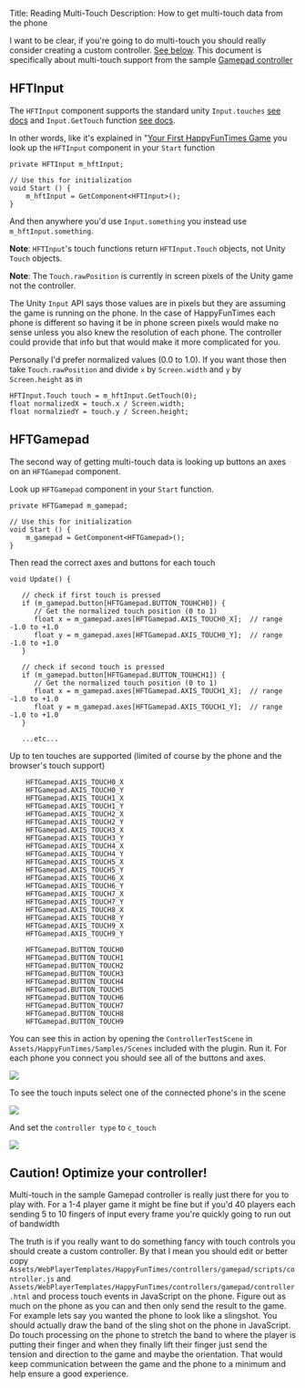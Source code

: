 ﻿Title: Reading Multi-Touch
Description: How to get multi-touch data from the phone

I want to be clear, if you're going to do multi-touch you should really consider
creating a custom controller. [See below](#caution). This document is specifically
about multi-touch support from the sample [Gamepad controller](gamepad.md)

## HFTInput

The `HFTInput` component supports the standard unity `Input.touches` [see docs](http://docs.unity3d.com/ScriptReference/Input-touches.html)
and `Input.GetTouch` function [see docs](http://docs.unity3d.com/ScriptReference/Input.GetTouch.html).

In other words, like it's explained in "[Your First HappyFunTimes Game](first-game.md) you look up the `HFTInput` component in your `Start`
function

    private HFTInput m_hftInput;

    // Use this for initialization
    void Start () {
        m_hftInput = GetComponent<HFTInput>();
    }

And then anywhere you'd use `Input.something` you instead use `m_hftInput.something`.

**Note**: `HFTInput`'s touch functions return `HFTInput.Touch` objects, not Unity `Touch` objects.

**Note**: The `Touch.rawPosition` is currently in screen pixels of the Unity game
not the controller.

The Unity `Input` API says those values are in pixels but they are
assuming the game is running on the phone. In the case of HappyFunTimes
each phone is different so having it be in phone screen pixels
would make no sense unless you also knew the resolution of each phone.
The controller could provide that info but that would make it more complicated for you.

Personally I'd prefer normalized values (0.0 to 1.0). If you want those
then take  `Touch.rawPosition` and divide `x` by `Screen.width` and `y` by `Screen.height`
as in

    HFTInput.Touch touch = m_hftInput.GetTouch(0);
    float normalizedX = touch.x / Screen.width;
    float normalziedY = touch.y / Screen.height;


## HFTGamepad

The second way of getting multi-touch data is looking up buttons an axes on an `HFTGamepad` component.

Look up `HFTGamepad` component in your `Start` function.

    private HFTGamepad m_gamepad;

    // Use this for initialization
    void Start () {
        m_gamepad = GetComponent<HFTGamepad>();
    }

Then read the correct axes and buttons for each touch

    void Update() {

       // check if first touch is pressed
       if (m_gamepad.button[HFTGamepad.BUTTON_TOUHCH0]) {
          // Get the normalized touch position (0 to 1)
          float x = m_gamepad.axes[HFTGamepad.AXIS_TOUCH0_X];  // range -1.0 to +1.0
          float y = m_gamepad.axes[HFTGamepad.AXIS_TOUCH0_Y];  // range -1.0 to +1.0
       }

       // check if second touch is pressed
       if (m_gamepad.button[HFTGamepad.BUTTON_TOUHCH1]) {
          // Get the normalized touch position (0 to 1)
          float x = m_gamepad.axes[HFTGamepad.AXIS_TOUCH1_X];  // range -1.0 to +1.0
          float y = m_gamepad.axes[HFTGamepad.AXIS_TOUCH1_Y];  // range -1.0 to +1.0
       }

       ...etc...

Up to ten touches are supported (limited of course by the phone and the browser's touch support)

        HFTGamepad.AXIS_TOUCH0_X
        HFTGamepad.AXIS_TOUCH0_Y
        HFTGamepad.AXIS_TOUCH1_X
        HFTGamepad.AXIS_TOUCH1_Y
        HFTGamepad.AXIS_TOUCH2_X
        HFTGamepad.AXIS_TOUCH2_Y
        HFTGamepad.AXIS_TOUCH3_X
        HFTGamepad.AXIS_TOUCH3_Y
        HFTGamepad.AXIS_TOUCH4_X
        HFTGamepad.AXIS_TOUCH4_Y
        HFTGamepad.AXIS_TOUCH5_X
        HFTGamepad.AXIS_TOUCH5_Y
        HFTGamepad.AXIS_TOUCH6_X
        HFTGamepad.AXIS_TOUCH6_Y
        HFTGamepad.AXIS_TOUCH7_X
        HFTGamepad.AXIS_TOUCH7_Y
        HFTGamepad.AXIS_TOUCH8_X
        HFTGamepad.AXIS_TOUCH8_Y
        HFTGamepad.AXIS_TOUCH9_X
        HFTGamepad.AXIS_TOUCH9_Y

        HFTGamepad.BUTTON_TOUCH0
        HFTGamepad.BUTTON_TOUCH1
        HFTGamepad.BUTTON_TOUCH2
        HFTGamepad.BUTTON_TOUCH3
        HFTGamepad.BUTTON_TOUCH4
        HFTGamepad.BUTTON_TOUCH5
        HFTGamepad.BUTTON_TOUCH6
        HFTGamepad.BUTTON_TOUCH7
        HFTGamepad.BUTTON_TOUCH8
        HFTGamepad.BUTTON_TOUCH9

You can see this in action by opening the `ControllerTestScene` in `Assets/HappyFunTimes/Samples/Scenes`
included with the plugin. Run it. For each phone you connect you should see all of the buttons and axes.

<img src="images/hft-unity-controllertestscene.png" class="halfsize lesson" />

To see the touch inputs select one of the connected phone's in the scene

<img src="images/hft-testplayer.png" class="halfsize lesson" />

And set the `controller type` to `c_touch`

<img src="images/hft-ctouch.png" class="halfsize lesson" />

## Caution! Optimize your controller!

Multi-touch in the sample Gamepad controller is really just there for you to play with. For a 1-4 player
game it might be fine but if you'd 40 players each sending 5 to 10 fingers of input every frame you're
quickly going to run out of bandwidth

The truth is if you really want to do something fancy with touch controls you should create a custom controller.
By that I mean you should edit or better copy `Assets/WebPlayerTemplates/HappyFunTimes/controllers/gamepad/scripts/controller.js`
and `Assets/WebPlayerTemplates/HappyFunTimes/controllers/gamepad/controller.html` and process touch events in JavaScript on the phone.
Figure out as much on the phone as you can and then only send the result to the game. For example lets say you wanted
the phone to look like a slingshot. You should actually draw the band of the sling shot on the phone
in JavaScript. Do touch processing on the phone to stretch the band to where the player is putting their
finger and when they finally lift their finger just send the tension and direction to the game and maybe
the orientation. That would keep communication between the game and the phone to a minimum and help ensure
a good experience.


